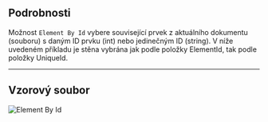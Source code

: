 ## Podrobnosti
Možnost `Element By Id` vybere související prvek z aktuálního dokumentu (souboru) s daným ID prvku (int) nebo jedinečným ID (string). V níže uvedeném příkladu je stěna vybrána jak podle položky ElementId, tak podle položky UniqueId.
___
## Vzorový soubor

![Element By Id](./DSRevitNodesUI.ElementById_img.jpg)
